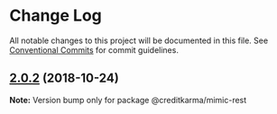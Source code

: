 # Change Log

All notable changes to this project will be documented in this file.
See [Conventional Commits](https://conventionalcommits.org) for commit guidelines.

<a name="2.0.2"></a>
## [2.0.2](https://github.com/creditkarma/Mimic/tree/master/packages/mimic-rest/compare/v2.0.0...v2.0.2) (2018-10-24)

**Note:** Version bump only for package @creditkarma/mimic-rest

